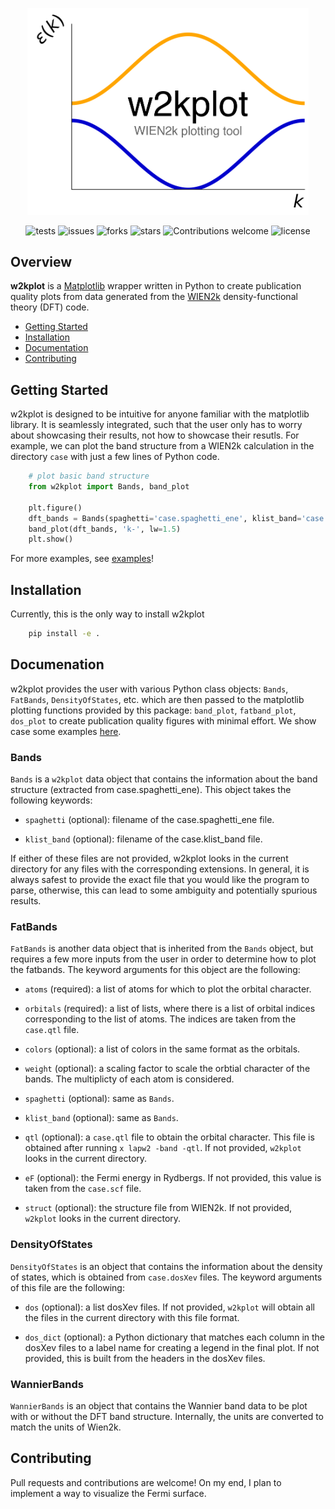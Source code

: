 <p align="center">
<a href="https://github.com/harrisonlabollita/w2kplot">
<img width = "450" src="doc/logo.png" alt="w2kplot"/>
</a>
</p>

<div align="center">

![tests](https://github.com/harrisonlabollita/w2kplot/actions/workflows/test.yml/badge.svg)
![issues](https://img.shields.io/github/issues/harrisonlabollita/w2kplot)
![forks](https://img.shields.io/github/forks/harrisonlabollita/w2kplot)
![stars](https://img.shields.io/github/stars/harrisonlabollita/w2kplot)
![Contributions welcome](https://img.shields.io/badge/contributions-welcome-orange.svg)
![license](https://img.shields.io/github/license/harrisonlabollita/w2kplot)
	
</div>

## Overview

**w2kplot** is a [Matplotlib](https://matplotlib.org) wrapper written in Python to create publication quality plots from data generated from the [WIEN2k](http://susi.theochem.tuwien.ac.at) density-functional theory (DFT) code.

- [Getting Started](#started)
- [Installation](#installation)
- [Documentation](#documentation)
- [Contributing](#contributing)


<a name="started"></a>
## Getting Started
w2kplot is designed to be intuitive for anyone familiar with the matplotlib library. It is seamlessly integrated, such that the user only has to worry about showcasing their results, not how to showcase their resutls. For example, we can plot the band structure from a WIEN2k calculation in the directory `case` with just a few lines of Python code.

```python
	# plot basic band structure
	from w2kplot import Bands, band_plot
	
	plt.figure()
	dft_bands = Bands(spaghetti='case.spaghetti_ene', klist_band='case.klist_band')
	band_plot(dft_bands, 'k-', lw=1.5)
	plt.show()
```

For more examples, see [examples](examples/)!

<a name="installation"></a>
## Installation

Currently, this is the only way to install w2kplot
```bash
    pip install -e .
```

<a name="documentation"><a/>
## Documenation

w2kplot provides the user with various Python class objects: `Bands`, `FatBands`, `DensityOfStates`, etc. which are then passed to the matplotlib plotting functions provided by this package: `band_plot`, `fatband_plot`, `dos_plot` to create publication quality figures with minimal effort. We show case some examples [here](examples/README.md).

### Bands
`Bands` is a `w2kplot` data object that contains the information about the band structure (extracted from case.spaghetti\_ene). This object takes the following keywords:

- `spaghetti` (optional): filename of the case.spaghetti\_ene file.

- `klist_band` (optional): filename of the case.klist\_band file.

If either of these files are not provided, w2kplot looks in the current directory for any files with the corresponding extensions. In general, it is always safest to provide the exact file that you would like the program to parse, otherwise, this can lead to some ambiguity and potentially spurious results.

### FatBands
`FatBands` is another data object that is inherited from the `Bands` object, but requires a few more inputs from the user in order to determine how to plot the fatbands. The keyword arguments for this object are the following:

- `atoms` (required): a list of atoms for which to plot the orbital character. 

- `orbitals` (required): a list of lists, where there is a list of orbital indices corresponding to the list of atoms. The indices are taken from the `case.qtl` file.

- `colors` (optional): a list of colors in the same format as the orbitals.
 
- `weight` (optional): a scaling factor to scale the orbtial character of the bands. The multiplicty of each atom is considered.

- `spaghetti` (optional): same as `Bands`.

- `klist_band` (optional): same as `Bands`.

- `qtl` (optional): a `case.qtl` file to obtain the orbital character. This file is obtained after running `x lapw2 -band -qtl`. If not provided, `w2kplot` looks in the current directory.

- `eF` (optional): the Fermi energy in Rydbergs. If not provided, this value is taken from the `case.scf` file.

- `struct` (optional): the structure file from WIEN2k. If not provided, `w2kplot` looks in the current directory.

### DensityOfStates

`DensityOfStates` is an object that contains the information about the density of states, which is obtained from `case.dosXev` files. The keyword arguments of this file are the following:

- `dos` (optional): a list dosXev files. If not provided, `w2kplot` will obtain all the files in the current directory with this file format.

- `dos_dict` (optional): a Python dictionary that matches each column in the dosXev files to a label name for creating a legend in the final plot. If not provided, this is built from the headers in the dosXev files.

### WannierBands

`WannierBands` is an object that contains the Wannier band data to be plot with or without the DFT band structure. Internally, the units are converted to match the units of Wien2k.

<a name="contributing"><a/>	
## Contributing

Pull requests and contributions are welcome! On my end, I plan to implement a way to visualize the Fermi surface.
